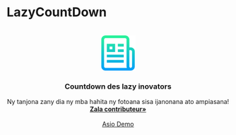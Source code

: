 # LazyCountDown
<div id="top"></div>

<br />
<div align="center">
  <a href="https://github.com/othneildrew/Best-README-Template">
    <img src="images/logo.png" alt="Logo" width="80" height="80">
  </a>

  <h3 align="center">Countdown des lazy inovators</h3>

  <p align="center">
    Ny tanjona zany dia ny mba hahita ny fotoana sisa ijanonana ato ampiasana!
    <br />
    <a href="https://github.com/othneildrew/Best-README-Template"><strong>Zala contributeur»</strong></a>
    <br />
    <br />
    <a href="https://github.com/othneildrew/Best-README-Template">Asio Demo</a>
  </p>
</div>
